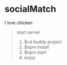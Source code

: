 # socialMatch
I love chicken

> start server
>1. $cd buddy project
>2. $npm install
>3. $npm start 
>4. enjoy
